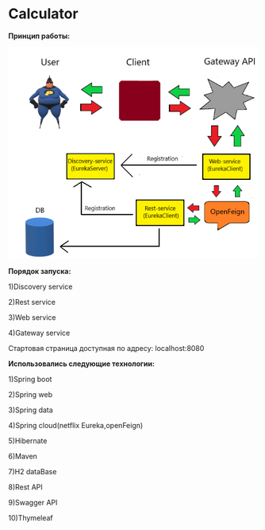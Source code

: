 # Calculator

**Принцип работы:**

![scheme](https://github.com/vanchessco/calculator/blob/master/calc.png)


**Порядок запуска:**

  1)Discovery service
  
  2)Rest service
  
  3)Web service
  
  4)Gateway service
  
  Стартовая страница доступная по адресу: localhost:8080
  
**Использовались следующие технологии:**
  
  1)Spring boot
  
  2)Spring web
  
  3)Spring data
  
  4)Spring cloud(netflix Eureka,openFeign)
  
  5)Hibernate
  
  6)Maven

  7)H2 dataBase
  
  8)Rest API
  
  9)Swagger API

 10)Thymeleaf 

  
